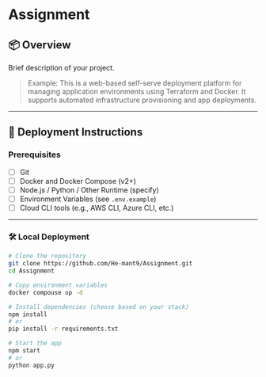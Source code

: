# Assignment
## 📦 Overview

Brief description of your project.

> Example: This is a web-based self-serve deployment platform for managing application environments using Terraform and Docker. It supports automated infrastructure provisioning and app deployments.

---

## 🚀 Deployment Instructions

### Prerequisites

- [ ] Git
- [ ] Docker and Docker Compose (v2+)
- [ ] Node.js / Python / Other Runtime (specify)
- [ ] Environment Variables (see `.env.example`)
- [ ] Cloud CLI tools (e.g., AWS CLI, Azure CLI, etc.)

---

### 🛠️ Local Deployment

```bash
# Clone the repository
git clone https://github.com/He-mant9/Assignment.git
cd Assignment

# Copy environment variables
docker compouse up -d

# Install dependencies (choose based on your stack)
npm install
# or
pip install -r requirements.txt

# Start the app
npm start
# or
python app.py
